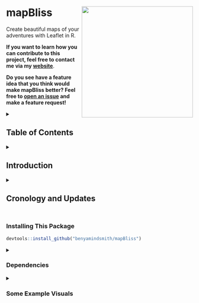 # mapBliss <a href='https://github.com/benyamindsmith/mapBliss'><img src='https://github.com/benyamindsmith/mapBliss/blob/main/mapBliss.png' align="right" height="300" /></a>

Create beautiful maps of your adventures with Leaflet in R. 

**If you want to learn how you can contribute to this project, feel free to contact me via my [website](https://bensstats.wordpress.com)**.

**Do you see have a feature idea that you think would make mapBliss better? Feel free to [open an issue](https://github.com/benyamindsmith/mapBliss/issues) and make a feature request!**

<details>
<summary>
<h2>
Table of Contents
</h2>
</summary>

* [Introduction](https://github.com/benyamindsmith/mapBliss/main/README.md#introduction)
 
* [Cronology and Updates](https://github.com/benyamindsmith/mapBliss/main/README.md#cronology-and-updates)

* [Installing This Package](https://github.com/benyamindsmith/mapBliss/blob/main/README.md#installing-this-package)

* [Dependencies](https://github.com/benyamindsmith/mapBliss/blob/main/README.md#dependencies)

* [Some Example Visuals](https://github.com/benyamindsmith/mapBliss/blob/main/README.md#some-example-visuals)
</details>

<details>
<summary>
<h2>
Introduction
</h2>
</summary>
This package is based functions I created for creating print-quality souvenir maps like the ones you can find on [Atlas.co](atlas.co/products/map).

For some background on how this package came to be and for updates. Feel free to check out my blogs on the topic [here](https://bensstats.wordpress.com/?s=atlas), or see the relevant links in [Cronology and Updates](https://github.com/benyamindsmith/mapBliss/blob/main/README.md#cronology-and-updates)
</details>

<details>
<summary>
<h2>
Cronology and Updates
<h2>
</summary>

1. [I reverse-engineered Atlas.co (well, some of it)](https://bensstats.wordpress.com/2021/10/21/robservations-15-i-reverse-engineered-atlas-co-well-some-of-it/)

2. [Using the MapBox API with Leaflet](https://bensstats.wordpress.com/2021/10/25/robservations-16-using-the-mapbox-api-with-leaflet/)

3. [Plotting Flight Paths on Leaflet Maps](https://bensstats.wordpress.com/2021/11/16/robservations-17-plotting-flight-paths-on-leaflet-maps/)

4. [**Packaging My Route Map Code! Introducing mapBliss.**](https://bensstats.wordpress.com/2022/10/28/robservations-40-packaging-my-route-map-code-introducting-mapbliss/)

5. [Control Individual Label Positions In mapBliss With `_flex()` Functions](https://bensstats.wordpress.com/2022/11/23/robservations-43-control-individual-label-positions-in-mapbliss-with-_flex-functions/)

6. [Adding Frame and Custom Title Support To mapBliss](https://bensstats.wordpress.com/2022/12/27/robservations-44-adding-frame-and-custom-title-support-to-mapbliss/)
</details>


### Installing This Package

```r
devtools::install_github("benyamindsmith/mapBliss")
```

<details>
<summary>
<h3>
Dependencies
</h3>
</summary>
This package depends on the following packages: 

* [dplyr](https://dplyr.tidyverse.org)
* [purrr](https://purrr.tidyverse.org)
* [magrittr](https://magrittr.tidyverse.org)
* [tibble](https://tibble.tidyverse.org)
* [rlang](https://rlang.r-lib.org)
* [sf](https://r-spatial.github.io/sf/)
* [geosphere](http://uribo.github.io/rpkg_showcase/spatial/geosphere.html)
* [tidygeocoder](https://jessecambon.github.io/tidygeocoder/)
* [leaflet](https://rstudio.github.io/leaflet/)
* [osrm](https://github.com/riatelab/osrm)
* [webshot](https://wch.github.io/webshot/articles/intro.html)
* [htmlwidgets](https://github.com/ramnathv/htmlwidgets)
* [magick](https://github.com/ropensci/magick)
* [shiny](https://cran.r-project.org/web/packages/shiny/index.html)

</details>

<details>
<summary>
<h3>
 Some Example Visuals
</h3>
</summary>
The following are just some screen shots of the images that can be produced. It is possible to create a map and save it as .svg file for a sharper image.


![image](https://user-images.githubusercontent.com/46410142/199815517-4da0d3f8-84a6-482c-83e7-c4e33d0dce7b.png)

![image](https://user-images.githubusercontent.com/46410142/209036056-2a80922c-485a-4fe7-af81-abf575649d8c.png)


<img src='https://user-images.githubusercontent.com/46410142/191990873-c3df1335-4875-47af-8d4e-dd06fe973f67.png' /></a>

<img src='https://user-images.githubusercontent.com/46410142/191989781-88997e6e-4aed-488a-9909-12dc883deb1a.png' /></a>

<img src='https://user-images.githubusercontent.com/46410142/191992937-7d349b59-0185-41c9-9694-84f792aaa2b5.png' /></a>

<img src='https://user-images.githubusercontent.com/46410142/197111466-3ccfe2c4-7e51-4c91-92d8-774a37c3c120.png' /></a>

</details>
